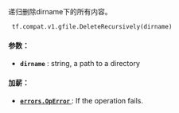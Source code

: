 递归删除dirname下的所有内容。

```
 tf.compat.v1.gfile.DeleteRecursively(dirname) 
```

#### 参数：
- **`dirname`** : string, a path to a directory


#### 加薪：
- **[ `errors.OpError` ](/api_docs/python/tf/errors/OpError)** : If the operation fails.
